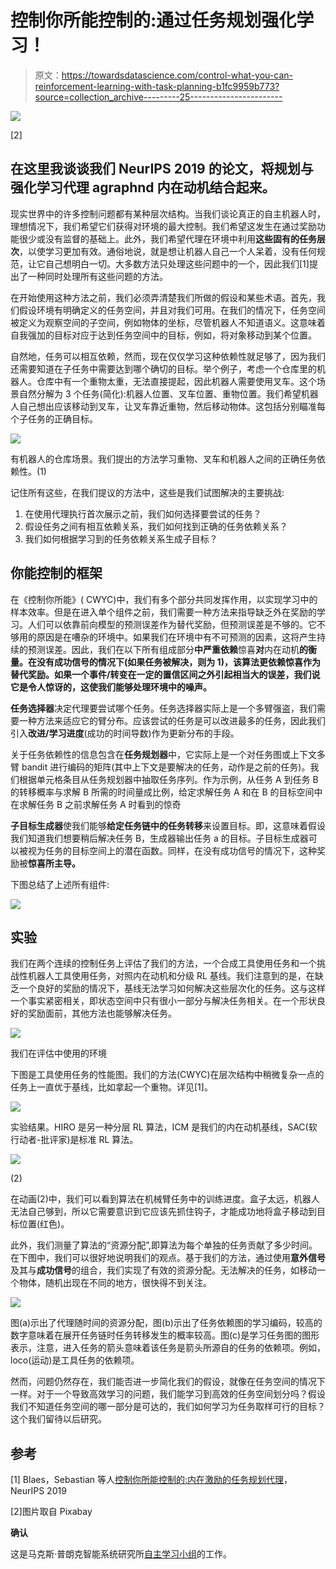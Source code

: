# 控制你所能控制的:通过任务规划强化学习！

> 原文：<https://towardsdatascience.com/control-what-you-can-reinforcement-learning-with-task-planning-b1fc9959b773?source=collection_archive---------25----------------------->

![](img/1762957259f3f5752d5e5938b896c1b1.png)

[2]

## 在这里我谈谈我们 NeurIPS 2019 的论文，将规划与强化学习代理 agraphnd 内在动机结合起来。

现实世界中的许多控制问题都有某种层次结构。当我们谈论真正的自主机器人时，理想情况下，我们希望它们获得对环境的最大控制。我们希望这发生在通过奖励功能很少或没有监督的基础上。此外，我们希望代理在环境中利用**这些固有的任务层次**，以使学习更加有效。通俗地说，就是想让机器人自己一个人呆着，没有任何规范，让它自己想明白一切。大多数方法只处理这些问题中的一个，因此我们[1]提出了一种同时处理所有这些问题的方法。

在开始使用这种方法之前，我们必须弄清楚我们所做的假设和某些术语。首先，我们假设环境有明确定义的任务空间，并且对我们可用。在我们的情况下，任务空间被定义为观察空间的子空间，例如物体的坐标，尽管机器人不知道语义。这意味着自我强加的目标对应于达到任务空间中的目标，例如，将对象移动到某个位置。

自然地，任务可以相互依赖，然而，现在仅仅学习这种依赖性就足够了，因为我们还需要知道在子任务中需要达到哪个确切的目标。举个例子，考虑一个仓库里的机器人。仓库中有一个重物太重，无法直接提起，因此机器人需要使用叉车。这个场景自然分解为 3 个任务(简化):机器人位置、叉车位置、重物位置。我们希望机器人自己想出应该移动到叉车，让叉车靠近重物，然后移动物体。这包括分别瞄准每个子任务的正确目标。

![](img/db21c1a91c09ee14a54fd3a29a934ae6.png)

有机器人的仓库场景。我们提出的方法学习重物、叉车和机器人之间的正确任务依赖性。(1)

记住所有这些，在我们提议的方法中，这些是我们试图解决的主要挑战:

1.  在使用代理执行首次展示之前，我们如何选择要尝试的任务？
2.  假设任务之间有相互依赖关系，我们如何找到正确的任务依赖关系？
3.  我们如何根据学习到的任务依赖关系生成子目标？

## 你能控制的框架

在《控制你所能》( CWYC)中，我们有多个部分共同发挥作用，以实现学习中的样本效率。但是在进入单个组件之前，我们需要一种方法来指导缺乏外在奖励的学习。人们可以依靠前向模型的预测误差作为替代奖励，但预测误差是不够的。它不够用的原因是在嘈杂的环境中。如果我们在环境中有不可预测的因素，这将产生持续的预测误差。因此，我们在以下所有组成部分**中严重依赖**惊喜**对**内在动机**的衡量。**在没有成功信号的情况下(如果任务被解决，则为 1)，该算法更依赖**惊喜作为替代奖励。如果一个事件/转变在一定的置信区间之外引起相当大的误差，我们说它是令人惊讶的，这使我们能够处理环境中的噪声。**

**任务选择器**决定代理要尝试哪个任务。任务选择器实际上是一个多臂强盗，我们需要一种方法来适应它的臂分布。应该尝试的任务是可以改进最多的任务，因此我们引入**改进/学习进度**(成功的时间导数)作为更新分布的手段。

关于任务依赖性的信息包含在**任务规划器**中，它实际上是一个对任务图或上下文多臂 bandit 进行编码的矩阵(其中上下文是要解决的任务，动作是之前的任务)。我们根据单元格条目从任务规划器中抽取任务序列。作为示例，从任务 A 到任务 B 的转移概率与求解 B 所需的时间量成比例，给定求解任务 A 和在 B 的目标空间中在求解任务 B 之前求解任务 A 时看到的惊奇

**子目标生成器**使我们能够**给定任务链中的任务转移**来设置目标。即，这意味着假设我们知道我们想要稍后解决任务 B，生成器输出任务 a 的目标。子目标生成器可以被视为任务的目标空间上的潜在函数。同样，在没有成功信号的情况下，这种奖励被**惊喜所主导。**

下图总结了上述所有组件:

![](img/61b00098ba5a6ff247d2806a2a7cc891.png)

## 实验

我们在两个连续的控制任务上评估了我们的方法，一个合成工具使用任务和一个挑战性机器人工具使用任务，对照内在动机和分级 RL 基线。我们注意到的是，在缺乏一个良好的奖励的情况下，基线无法学习如何解决这些层次化的任务。这与这样一个事实紧密相关，即状态空间中只有很小一部分与解决任务相关。在一个形状良好的奖励面前，其他方法也能够解决任务。

![](img/1dc6a4c4a2dd3ef2503964dc44227e48.png)

我们在评估中使用的环境

下图是工具使用任务的性能图。我们的方法(CWYC)在层次结构中稍微复杂一点的任务上一直优于基线，比如拿起一个重物。详见[1]。

![](img/5fb5267da0f563ace09a0dd61dc7ee8a.png)

实验结果。HIRO 是另一种分层 RL 算法，ICM 是我们的内在动机基线，SAC(软行动者-批评家)是标准 RL 算法。

![](img/ebca8785a37e459b7fa1aee4a5828beb.png)

(2)

在动画(2)中，我们可以看到算法在机械臂任务中的训练进度。盒子太远，机器人无法自己够到，所以它需要意识到它应该先抓住钩子，才能成功地将盒子移动到目标位置(红色)。

此外，我们测量了算法的“资源分配”,即算法为每个单独的任务贡献了多少时间。在下图中，我们可以很好地说明我们的观点。基于我们的方法，通过使用**意外信号**及其与**成功信号**的组合，我们实现了有效的资源分配。无法解决的任务，如移动一个物体，随机出现在不同的地方，很快得不到关注。

![](img/e57092a05ece06021bc57f90c7ec24d5.png)

图(a)示出了代理随时间的资源分配，图(b)示出了任务依赖图的学习编码，较高的数字意味着在展开任务链时任务转移发生的概率较高。图(c)是学习任务图的图形表示，注意，进入任务的箭头意味着该任务是箭头所源自的任务的依赖项。例如，loco(运动)是工具任务的依赖项。

然而，问题仍然存在，我们能否进一步简化我们的假设，就像在任务空间的情况下一样。对于一个导致高效学习的问题，我们能学习到高效的任务空间划分吗？假设我们不知道任务空间的哪一部分是可达的，我们如何学习为任务取样可行的目标？这个我们留待以后研究。

## 参考

[1] Blaes，Sebastian 等人[控制你所能控制的:内在激励的任务规划代理](https://bit.ly/3aSzEsZ)，NeurIPS 2019

[2]图片取自 Pixabay

**确认**

这是马克斯·普朗克智能系统研究所[自主学习小组](https://al.is.tuebingen.mpg.de/)的工作。